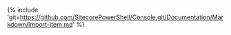 {% include 'git+https://github.com/SitecorePowerShell/Console.git/Documentation/Markdown/Import-Item.md' %}
